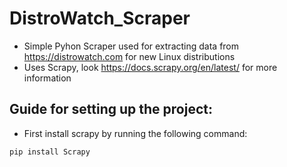 # DistroWatch_Scraper

* Simple Pyhon Scraper used for extracting data from https://distrowatch.com for new Linux distributions
* Uses Scrapy, look https://docs.scrapy.org/en/latest/ for more information


## Guide for setting up the project:
* First install scrapy by running the following command: 
```
pip install Scrapy
```
